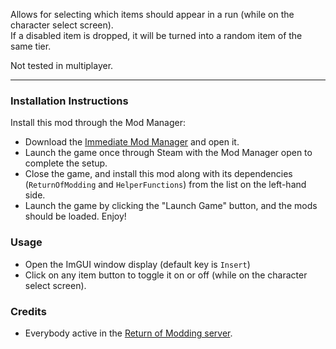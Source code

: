 Allows for selecting which items should appear in a run (while on the character select screen).  
If a disabled item is dropped, it will be turned into a random item of the same tier.  

Not tested in multiplayer.

---

### Installation Instructions

Install this mod through the Mod Manager:
* Download the [Immediate Mod Manager](https://thunderstore.io/c/risk-of-rain-returns/p/ReturnOfModding/ImmediateModManager) and open it.
* Launch the game once through Steam with the Mod Manager open to complete the setup.
* Close the game, and install this mod along with its dependencies (`ReturnOfModding` and `HelperFunctions`) from the list on the left-hand side.
* Launch the game by clicking the "Launch Game" button, and the mods should be loaded. Enjoy!


### Usage
* Open the ImGUI window display (default key is `Insert`)
* Click on any item button to toggle it on or off (while on the character select screen).


### Credits
* Everybody active in the [Return of Modding server](https://discord.gg/VjS57cszMq).